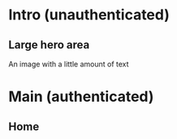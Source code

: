 


# Intro (unauthenticated)


## Large hero area

An image with a little amount of text


# Main (authenticated)

## Home
